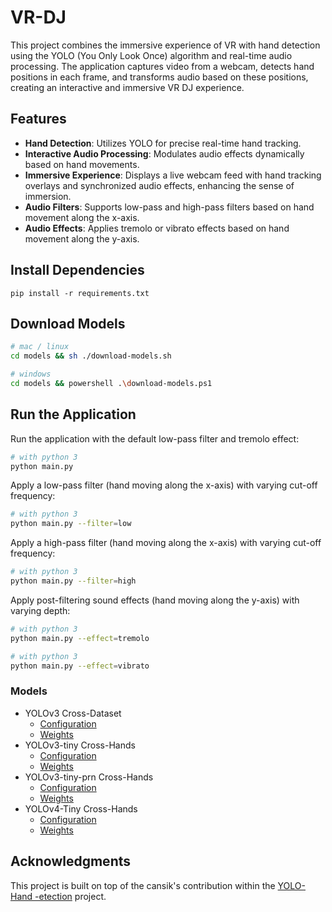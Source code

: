 # VR-DJ

This project combines the immersive experience of VR with hand detection using the YOLO (You Only Look Once) algorithm and real-time audio processing. The application captures video from a webcam, detects hand positions in each frame, and transforms audio based on these positions, creating an interactive and immersive VR DJ experience.

## Features

- **Hand Detection**: Utilizes YOLO for precise real-time hand tracking.
- **Interactive Audio Processing**: Modulates audio effects dynamically based on hand movements.
- **Immersive Experience**: Displays a live webcam feed with hand tracking overlays and synchronized audio effects, enhancing the sense of immersion.
- **Audio Filters**: Supports low-pass and high-pass filters based on hand movement along the x-axis.
- **Audio Effects**: Applies tremolo or vibrato effects based on hand movement along the y-axis.



## Install Dependencies
`pip install -r requirements.txt
`
## Download Models
```bash
# mac / linux
cd models && sh ./download-models.sh

# windows
cd models && powershell .\download-models.ps1

```

## Run the Application 

Run the application with the default low-pass filter and tremolo effect:

```bash
# with python 3
python main.py 
```

Apply a low-pass filter (hand moving along the x-axis) with varying cut-off frequency:
```bash
# with python 3
python main.py --filter=low
```

Apply a high-pass filter (hand moving along the x-axis) with varying cut-off frequency:

```bash
# with python 3
python main.py --filter=high
```

Apply post-filtering sound effects (hand moving along the y-axis) with varying depth:
```bash
# with python 3
python main.py --effect=tremolo
```
```bash
# with python 3
python main.py --effect=vibrato
```

### Models

- YOLOv3 Cross-Dataset
	- [Configuration](https://github.com/cansik/yolo-hand-detection/releases/download/pretrained/cross-hands.cfg)
	- [Weights](https://github.com/cansik/yolo-hand-detection/releases/download/pretrained/cross-hands.weights)
- YOLOv3-tiny Cross-Hands
	- [Configuration](https://github.com/cansik/yolo-hand-detection/releases/download/pretrained/cross-hands-tiny.cfg)
	- [Weights](https://github.com/cansik/yolo-hand-detection/releases/download/pretrained/cross-hands-tiny.weights)
- YOLOv3-tiny-prn Cross-Hands
	- [Configuration](https://github.com/cansik/yolo-hand-detection/releases/download/pretrained/cross-hands-tiny-prn.cfg)
	- [Weights](https://github.com/cansik/yolo-hand-detection/releases/download/pretrained/cross-hands-tiny-prn.weights)
- YOLOv4-Tiny Cross-Hands
	- [Configuration](https://github.com/cansik/yolo-hand-detection/releases/download/pretrained/cross-hands-yolov4-tiny.cfg)
	- [Weights](https://github.com/cansik/yolo-hand-detection/releases/download/pretrained/cross-hands-yolov4-tiny.weights)

## Acknowledgments

This project is built on top of the cansik's contribution within the [YOLO-Hand -etection](https://github.com/cansik/yolo-hand-detection/tree/master) project.

